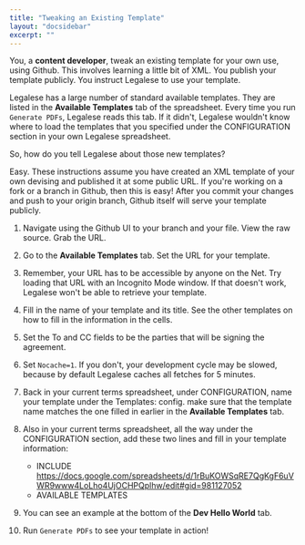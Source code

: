 ```yaml
---
title: "Tweaking an Existing Template"
layout: "docsidebar"
excerpt: ""
---
```

You, a **content developer**, tweak an existing template for your own use, using Github. This involves learning a little bit of XML. You publish your template publicly. You instruct Legalese to use your template.

Legalese has a large number of standard available templates. They are listed in the **Available Templates** tab of the spreadsheet. Every time you run `Generate PDFs`, Legalese reads this tab. If it didn't, Legalese wouldn't know where to load the templates that you specified under the CONFIGURATION section in your own Legalese spreadsheet.

So, how do you tell Legalese about those new templates?

Easy. These instructions assume you have created an XML template of your own devising and published it at some public URL. If you're working on a fork or a branch in Github, then this is easy! After you commit your changes and push to your origin branch, Github itself will serve your template publicly. 

1. Navigate using the Github UI to your branch and your file. View the raw source. Grab the URL.

2. Go to the **Available Templates** tab. Set the URL for your template.

3. Remember, your URL has to be accessible by anyone on the Net. Try loading that URL with an Incognito Mode window. If that doesn't work, Legalese won't be able to retrieve your template.

4. Fill in the name of your template and its title. See the other templates on how to fill in the information in the cells.

5. Set the To and CC fields to be the parties that will be signing the agreement.

6. Set `Nocache=1`. If you don't, your development cycle may be slowed, because by default Legalese caches all fetches for 5 minutes.

7. Back in your current terms spreadsheet, under CONFIGURATION, name your template under the Templates: config. make sure that the template name matches the one filled in earlier in the **Available Templates** tab.

8. Also in your current terms spreadsheet, all the way under the CONFIGURATION section, add these two lines and fill in your template information:
    * INCLUDE https://docs.google.com/spreadsheets/d/1rBuKOWSqRE7QgKgF6uVWR9www4LoLho4UjOCHPQplhw/edit#gid=981127052
    * AVAILABLE TEMPLATES

9. You can see an example at the bottom of the **Dev Hello World** tab.

10. Run `Generate PDFs` to see your template in action!
